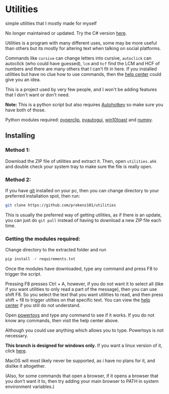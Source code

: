 # Utilities

simple utilities that I mostly made for myself

No longer maintained or updated. Try the C# version [here](https://github.com/prokenz101/utilities-cs).

Utilities is a program with many different uses, some may be more useful than others but its mostly for altering text when talking on social platforms.

Commands like `cursive` can change letters into cursive, `autoclick` can autoclick (who could have guessed), `lcm` and `hcf` find the LCM and HCF of numbers and there are many others that I can't fit in here. If you installed utilities but have no clue how to use commands, then the [help center](https://github.com/prokenz101/utilities-py/wiki/Help-Center-(Windows)) could give you an idea.

This is a project used by very few people, and I won't be adding features that I don't want or don't need.

**Note:** This is a python script but also requires [Autohotkey](https://autohotkey.com) so make sure you have both of those.

Python modules required: [pyperclip](https://pypi.org/project/pyperclip/), [pyautogui](https://pypi.org/project/PyAutoGUI/), [win10toast](https://pypi.org/project/win10toast/) and [numpy](https://pypi.org/project/numpy/).

## Installing
### Method 1:
Download the ZIP file of utilities and extract it.
Then, open `utilities.ahk` and double check your system tray to make sure the file is really open.

### Method 2:
If you have [git](https://git-scm.com/) installed on your pc, then you can change directory to your preferred installation spot, then run:
```bash
git clone https://github.com/prokenz101/utilities
```
This is usually the preferred way of getting utilities, as if there is an update, you can just do `git pull` instead of having to download a new ZIP file each time.

### **Getting the modules required**:
Change directory to the extracted folder and run
```bash
pip install -r requirements.txt
```

Once the modules have downloaded, type any command and press F8 to trigger the script.

Pressing F8 presses Ctrl + A, however, if you do not want it to select all (like if you want utilities to only read a part of the message), then you can use shift F8. So you select the text that you want utilities to read, and then press shift + f8 to trigger utilties on that specific text. You can view the [help center](https://github.com/prokenz101/utilities-py/wiki/Help-Center-(Windows)) if you still do not understand.

Open [powertoys](https://github.com/microsoft/PowerToys) and type any command to see if it works. If you do not know any commands, then visit the help center above.

Although you could use anything which allows you to type. Powertoys is not necessary.

**This branch is designed for windows only.** If you want a linux version of it, click [here](https://github.com/prokenz101/utilities-py/tree/linux-edition).

MacOS will most likely never be supported, as i have no plans for it, and dislike it altogether.

(Also, for some commands that open a browser, if it opens a browser that you don't want it to, then try adding your main browser to PATH in system environment variables.)
